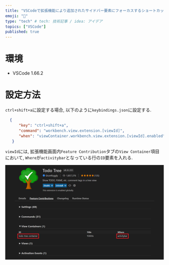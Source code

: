 ```yaml
---
title: "VSCodeで拡張機能により追加されたサイドバー要素にフォーカスするショートカットの設定"
emoji: "📝"
type: "tech" # tech: 技術記事 / idea: アイデア
topics: ["VSCode"]
published: true
---
```


# 環境
 - VSCode 1.66.2

# 設定方法

`ctrl+shift+a`に設定する場合, 以下のように`keybindings.json`に設定する.

```json
  {
      "key": "ctrl+shift+a",
      "command": "workbench.view.extension.[viewId]",
      "when": "viewContainer.workbench.view.extension.[viewId].enabled"
   }
```

`viewId`には, 拡張機能画面内`Feature Contribution`タブの`View Container`項目において,
`Where`が`activitybar`となっている行の`ID`要素を入れる.

![viewIdの表示画面](/images/539ae5f178ca8f/show_viewId.png)
